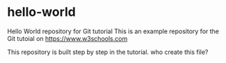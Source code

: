 # hello-world
Hello World repository for Git tutorial
This is an example repository for the Git tutoial on https://www.w3schools.com

This repository is built step by step in the tutorial.
who create this file?

